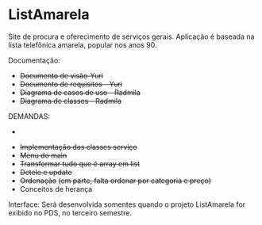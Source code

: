 # ListAmarela
Site de procura e oferecimento de serviços gerais. Aplicação é baseada na lista telefônica amarela, popular nos anos 90.

Documentação:
- ~~Documento de visão-Yuri~~
- ~~Documento de requisitos - Yuri~~
- ~~Diagrama de casos de uso - Radmila~~
- ~~Diagrama de classes - Radmila~~

DEMANDAS:
- ~~~Implementação das classes usuários~~~
- ~~Implementação das classes serviço~~
- ~~Menu do main~~
- ~~Transformar tudo que é array em list~~
- ~~Detele e update~~
- ~~Ordenação~~ ~~(em parte, falta ordenar por categoria e preço)~~
- Conceitos de herança

Interface: Será desenvolvida somentes quando o projeto ListAmarela for exibido no PDS, no terceiro semestre.
